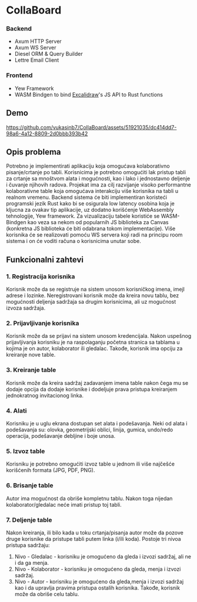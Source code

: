 # CollaBoard
### Backend
- Axum HTTP Server
- Axum WS Server
- Diesel ORM & Query Builder
- Lettre Email Client

### Frontend
- Yew Framework
- WASM Bindgen to bind [Excalidraw](https://docs.excalidraw.com/)'s JS API to Rust functions

## Demo

https://github.com/vukasinb7/CollaBoard/assets/51921035/dc414dd7-98a6-4a12-8809-2d0bbb393b42


## Opis problema
Potrebno je implementirati aplikaciju koja omogućava kolaborativno pisanje/crtanje po tabli. Korisnicima je potrebno omogućiti lak pristup tabli za crtanje sa mnoštvom alata i mogućnosti, kao i lako i jednostavno deljenje i čuvanje njihovih radova. Projekat ima za cilj razvijanje visoko performantne kolaborativne table koja omogućava interakciju više korisnika na tabli u realnom vremenu. Backend sistema će biti implementiran koristeći programski jezik Rust kako bi se osigurala low latency osobina koja je kljucna za ovakav tip aplikacije, uz dodatno korišćenje  WebAssembly tehnologije, Yew framework. Za vizualizaciju tabele koristiće se  WASM-Bindgen kao veza sa nekom od popularnih JS biblioteka za Canvas (konkretna JS biblioteka će biti odabrana tokom implementacije). Više korisnika će se realizovati pomoću WS servera koji radi na principu room sistema i on će voditi računa o korisnicima unutar sobe.

## Funkcionalni zahtevi
### 1. **Registracija korisnika**
   Korisnik može da se registruje na sistem unosom korisničkog imena, imejl adrese i lozinke. Neregistrovani korisnik može da kreira novu tablu, bez mogućnosti deljenja sadržaja sa drugim korisnicima, ali uz mogućnost izvoza sadržaja.

### 2. **Prijavljivanje korisnika**
   Korisnik može da se prijavi na sistem unosom kredencijala. Nakon uspešnog prijavljivanja korisniku je na raspolaganju početna stranica sa tablama u kojima je on autor, kolaborator ili gledalac. Takođe, korisnik ima opciju za kreiranje nove table.

### 3. **Kreiranje table**  
   Korisnik može da kreira sadržaj zadavanjem imena table nakon čega mu se dodaje opcija da dodaje korisnike i dodeljuje prava pristupa kreiranjem jednokratnog invitacionog linka.

### 4. **Alati**
   Korisniku je u uglu ekrana dostupan set alata i podešavanja. Neki od alata i podešavanja su: olovka, geometrijski oblici, linija, gumica, undo/redo operacija, podešavanje debljine i boje unosa.

### 5. **Izvoz table**
   Korisniku je potrebno omogućiti izvoz table u jednom ili više najčešće korišćenih formata (JPG, PDF, PNG).

### 6. **Brisanje table**
   Autor ima mogućnost da obriše kompletnu tablu. Nakon toga nijedan kolaborator/gledalac neće imati pristup toj tabli.    

### 7. **Deljenje table**
   Nakon kreiranja, ili bilo kada u toku crtanja/pisanja autor može da pozove druge korisnike da pristupe tabli putem linka (i/ili koda). Postoje tri nivoa pristupa sadržaju:
   1. Nivo - Gledalac - korisniku je omogućeno da gleda i izvozi sadržaj, ali ne i da ga menja.
   2. Nivo - Kolaborator - korisniku je omogućeno da gleda, menja i izvozi sadržaj.
   3. Nivo - Autor - korisniku je omogućeno da gleda,menja i izvozi sadržaj kao i da upravlja pravima pristupa ostalih korisnika. Takođe, korisnik može da obriše celu tablu.
      

